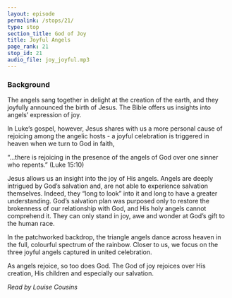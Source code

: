 ```yaml
---
layout: episode
permalink: /stops/21/
type: stop
section_title: God of Joy
title: Joyful Angels
page_rank: 21
stop_id: 21
audio_file: joy_joyful.mp3
---
```


### Background

The angels sang together in delight at the creation of the earth, and they joyfully announced the birth of Jesus.  The Bible offers us insights into angels’ expression of joy.

In Luke’s gospel, however, Jesus shares with us a more personal cause of rejoicing among the angelic hosts - a joyful celebration is triggered in heaven when we turn to God in faith, 

“…there is rejoicing in the presence of the angels of God over one sinner who repents.” (Luke 15:10)

Jesus allows us an insight into the joy of His angels.  Angels are deeply intrigued by God’s salvation and, are not able to experience salvation themselves.  Indeed, they “long to look” into it and long to have a greater understanding.  God’s salvation plan was purposed only to restore the brokenness of our relationship with God, and His holy angels cannot comprehend it.  They can only stand in joy, awe and wonder at God’s gift to the human race.

In the patchworked backdrop, the triangle angels dance across heaven in the full, colourful spectrum of the rainbow.  Closer to us, we focus on the three joyful angels captured in united celebration. 

As angels rejoice, so too does God.  The God of joy rejoices over His creation, His children and especially our salvation.

_Read by Louise Cousins_